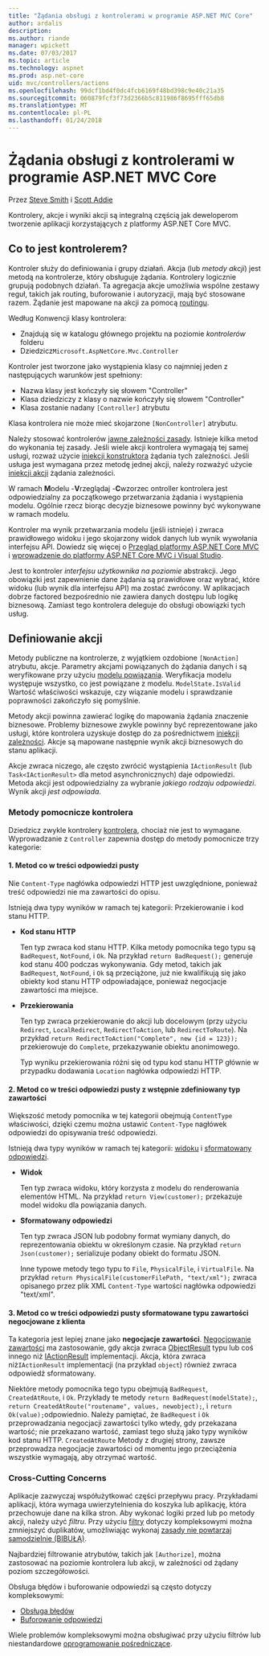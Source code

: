 ```yaml
---
title: "Żądania obsługi z kontrolerami w programie ASP.NET MVC Core"
author: ardalis
description: 
ms.author: riande
manager: wpickett
ms.date: 07/03/2017
ms.topic: article
ms.technology: aspnet
ms.prod: asp.net-core
uid: mvc/controllers/actions
ms.openlocfilehash: 99dcf1bd4f0dc4fcb6169f48bd398c9e40c21a35
ms.sourcegitcommit: 060879fcf3f73d2366b5c811986f8695fff65db8
ms.translationtype: MT
ms.contentlocale: pl-PL
ms.lasthandoff: 01/24/2018
---
```

# <a name="handling-requests-with-controllers-in-aspnet-core-mvc"></a>Żądania obsługi z kontrolerami w programie ASP.NET MVC Core

Przez [Steve Smith](https://ardalis.com/) i [Scott Addie](https://github.com/scottaddie)

Kontrolery, akcje i wyniki akcji są integralną częścią jak deweloperom tworzenie aplikacji korzystających z platformy ASP.NET Core MVC.

## <a name="what-is-a-controller"></a>Co to jest kontrolerem?

Kontroler służy do definiowania i grupy działań. Akcja (lub *metody akcji*) jest metodą na kontrolerze, który obsługuje żądania. Kontrolery logicznie grupują podobnych działań. Ta agregacja akcje umożliwia wspólne zestawy reguł, takich jak routing, buforowanie i autoryzacji, mają być stosowane razem. Żądanie jest mapowane na akcji za pomocą [routingu](xref:mvc/controllers/routing).

Według Konwencji klasy kontrolera:
* Znajdują się w katalogu głównego projektu na poziomie *kontrolerów* folderu
* Dziedzicz`Microsoft.AspNetCore.Mvc.Controller`

Kontroler jest tworzone jako wystąpienia klasy co najmniej jeden z następujących warunków jest spełniony:
* Nazwa klasy jest kończyły się słowem "Controller"
* Klasa dziedziczy z klasy o nazwie kończyły się słowem "Controller"
* Klasa zostanie nadany `[Controller]` atrybutu

Klasa kontrolera nie może mieć skojarzone `[NonController]` atrybutu.

Należy stosować kontrolerów [jawne zależności zasady](http://deviq.com/explicit-dependencies-principle/). Istnieje kilka metod do wykonania tej zasady. Jeśli wiele akcji kontrolera wymagają tej samej usługi, rozważ użycie [iniekcji konstruktora](xref:mvc/controllers/dependency-injection#constructor-injection) żądania tych zależności. Jeśli usługa jest wymagana przez metodę jednej akcji, należy rozważyć użycie [iniekcji akcji](xref:mvc/controllers/dependency-injection#action-injection-with-fromservices) żądania zależności.

W ramach **M**odelu -**V**rzeglądaj -**C**wzorzec ontroller kontrolera jest odpowiedzialny za początkowego przetwarzania żądania i wystąpienia modelu. Ogólnie rzecz biorąc decyzje biznesowe powinny być wykonywane w ramach modelu.

Kontroler ma wynik przetwarzania modelu (jeśli istnieje) i zwraca prawidłowego widoku i jego skojarzony widok danych lub wynik wywołania interfejsu API. Dowiedz się więcej o [Przegląd platformy ASP.NET Core MVC](xref:mvc/overview) i [wprowadzenie do platformy ASP.NET Core MVC i Visual Studio](xref:tutorials/first-mvc-app/start-mvc).

Jest to kontroler *interfejsu użytkownika na poziomie* abstrakcji. Jego obowiązki jest zapewnienie dane żądania są prawidłowe oraz wybrać, które widoku (lub wynik dla interfejsu API) ma zostać zwrócony. W aplikacjach dobrze factored bezpośrednio nie zawiera danych dostępu lub logikę biznesową. Zamiast tego kontrolera deleguje do obsługi obowiązki tych usług.

## <a name="defining-actions"></a>Definiowanie akcji

Metody publiczne na kontrolerze, z wyjątkiem ozdobione `[NonAction]` atrybutu, akcje. Parametry akcjami powiązanych do żądania danych i są weryfikowane przy użyciu [modelu powiązania](xref:mvc/models/model-binding). Weryfikacja modelu występuje wszystko, co jest powiązane z modelu. `ModelState.IsValid` Wartość właściwości wskazuje, czy wiązanie modelu i sprawdzanie poprawności zakończyło się pomyślnie.

Metody akcji powinna zawierać logikę do mapowania żądania znaczenie biznesowe. Problemy biznesowe zwykle powinny być reprezentowane jako usługi, które kontrolera uzyskuje dostęp do za pośrednictwem [iniekcji zależności](xref:mvc/controllers/dependency-injection). Akcje są mapowane następnie wynik akcji biznesowych do stanu aplikacji.

Akcje zwraca niczego, ale często zwrócić wystąpienia `IActionResult` (lub `Task<IActionResult>` dla metod asynchronicznych) daje odpowiedzi. Metoda akcji jest odpowiedzialny za wybranie *jakiego rodzaju odpowiedzi*. Wynik akcji *jest odpowiada*.

### <a name="controller-helper-methods"></a>Metody pomocnicze kontrolera

Dziedzicz zwykle kontrolery [kontrolera](https://docs.microsoft.com/aspnet/core/api/microsoft.aspnetcore.mvc.controller), chociaż nie jest to wymagane. Wyprowadzanie z `Controller` zapewnia dostęp do metody pomocnicze trzy kategorie:

#### <a name="1-methods-resulting-in-an-empty-response-body"></a>1. Metod co w treści odpowiedzi pusty

Nie `Content-Type` nagłówka odpowiedzi HTTP jest uwzględnione, ponieważ treść odpowiedzi nie ma zawartości do opisu.

Istnieją dwa typy wyników w ramach tej kategorii: Przekierowanie i kod stanu HTTP.

* **Kod stanu HTTP**

    Ten typ zwraca kod stanu HTTP. Kilka metody pomocnika tego typu są `BadRequest`, `NotFound`, i `Ok`. Na przykład `return BadRequest();` generuje kod stanu 400 podczas wykonywania. Gdy metod, takich jak `BadRequest`, `NotFound`, i `Ok` są przeciążone, już nie kwalifikują się jako obiekty kod stanu HTTP odpowiadające, ponieważ negocjacje zawartości ma miejsce.

* **Przekierowania**

    Ten typ zwraca przekierowanie do akcji lub docelowym (przy użyciu `Redirect`, `LocalRedirect`, `RedirectToAction`, lub `RedirectToRoute`). Na przykład `return RedirectToAction("Complete", new {id = 123});` przekierowuje do `Complete`, przekazywanie obiektu anonimowego.

    Typ wyniku przekierowania różni się od typu kod stanu HTTP głównie w przypadku dodawania `Location` nagłówka odpowiedzi HTTP.

#### <a name="2-methods-resulting-in-a-non-empty-response-body-with-a-predefined-content-type"></a>2. Metod co w treści odpowiedzi pusty z wstępnie zdefiniowany typ zawartości

Większość metody pomocnika w tej kategorii obejmują `ContentType` właściwości, dzięki czemu można ustawić `Content-Type` nagłówek odpowiedzi do opisywania treść odpowiedzi.

Istnieją dwa typy wyników w ramach tej kategorii: [widoku](xref:mvc/views/overview) i [sformatowany odpowiedzi](xref:mvc/models/formatting).

* **Widok**

    Ten typ zwraca widoku, który korzysta z modelu do renderowania elementów HTML. Na przykład `return View(customer);` przekazuje model widoku dla powiązania danych.

* **Sformatowany odpowiedzi**

    Ten typ zwraca JSON lub podobny format wymiany danych, do reprezentowania obiektu w określonym czasie. Na przykład `return Json(customer);` serializuje podany obiekt do formatu JSON.
    
    Inne typowe metody tego typu to `File`, `PhysicalFile`, i `VirtualFile`. Na przykład `return PhysicalFile(customerFilePath, "text/xml");` zwraca opisanego przez plik XML `Content-Type` wartości nagłówka odpowiedzi "text/xml".

#### <a name="3-methods-resulting-in-a-non-empty-response-body-formatted-in-a-content-type-negotiated-with-the-client"></a>3. Metod co w treści odpowiedzi pusty sformatowane typu zawartości negocjowane z klienta

Ta kategoria jest lepiej znane jako **negocjacje zawartości**. [Negocjowanie zawartości](xref:mvc/models/formatting#content-negotiation) ma zastosowanie, gdy akcja zwraca [ObjectResult](https://docs.microsoft.com/aspnet/core/api/microsoft.aspnetcore.mvc.objectresult) typu lub coś innego niż [IActionResult](https://docs.microsoft.com/aspnet/core/api/microsoft.aspnetcore.mvc.iactionresult) implementacji. Akcja, która zwraca niż`IActionResult` implementacji (na przykład `object`) również zwraca odpowiedź sformatowany.

Niektóre metody pomocnika tego typu obejmują `BadRequest`, `CreatedAtRoute`, i `Ok`. Przykłady te metody `return BadRequest(modelState);`, `return CreatedAtRoute("routename", values, newobject);`, i `return Ok(value);`odpowiednio. Należy pamiętać, że `BadRequest` i `Ok` przeprowadzania negocjacji zawartości tylko wtedy, gdy przekazana wartość; nie przekazano wartość, zamiast tego służą jako typy wyników kod stanu HTTP. `CreatedAtRoute` Metody z drugiej strony, zawsze przeprowadza negocjacje zawartości od momentu jego przeciążenia wszystkie wymagają, aby otrzymać wartość.

### <a name="cross-cutting-concerns"></a>Cross-Cutting Concerns

Aplikacje zazwyczaj współużytkować części przepływu pracy. Przykładami aplikacji, która wymaga uwierzytelnienia do koszyka lub aplikację, która przechowuje dane na kilka stron. Aby wykonać logiki przed lub po metody akcji, należy użyć *filtru*. Przy użyciu [filtry](xref:mvc/controllers/filters) dotyczy kompleksowymi można zmniejszyć duplikatów, umożliwiając wykonaj [zasady nie powtarzaj samodzielnie (BIBUŁĄ)](http://deviq.com/don-t-repeat-yourself/).

Najbardziej filtrowanie atrybutów, takich jak `[Authorize]`, można zastosować na poziomie kontrolera lub akcji, w zależności od żądany poziom szczegółowości.

Obsługa błędów i buforowanie odpowiedzi są często dotyczy kompleksowymi:
   * [Obsługa błędów](xref:mvc/controllers/filters#exception-filters)
   * [Buforowanie odpowiedzi](xref:performance/caching/response)

Wiele problemów kompleksowymi można obsługiwać przy użyciu filtrów lub niestandardowe [oprogramowanie pośredniczące](xref:fundamentals/middleware).
